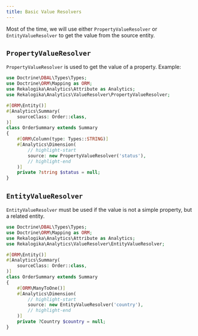 ```yaml
---
title: Basic Value Resolvers
---
```


Most of the time, we will use either `PropertyValueResolver` or
`EntityValueResolver` to get the value from the source entity.

## `PropertyValueResolver`

`PropertyValueResolver` is used to get the value of a property. Example:

```php
use Doctrine\DBAL\Types\Types;
use Doctrine\ORM\Mapping as ORM;
use Rekalogika\Analytics\Attribute as Analytics;
use Rekalogika\Analytics\ValueResolver\PropertyValueResolver;

#[ORM\Entity()]
#[Analytics\Summary(
    sourceClass: Order::class,
)]
class OrderSummary extends Summary
{
    #[ORM\Column(type: Types::STRING)]
    #[Analytics\Dimension(
        // highlight-start
        source: new PropertyValueResolver('status'),
        // highlight-end
    )]
    private ?string $status = null;
}
```

## `EntityValueResolver`

`EntityValueResolver` must be used if the value is not a simple property, but a
related entity.

```php
use Doctrine\DBAL\Types\Types;
use Doctrine\ORM\Mapping as ORM;
use Rekalogika\Analytics\Attribute as Analytics;
use Rekalogika\Analytics\ValueResolver\EntityValueResolver;

#[ORM\Entity()]
#[Analytics\Summary(
    sourceClass: Order::class,
)]
class OrderSummary extends Summary
{
    #[ORM\ManyToOne()]
    #[Analytics\Dimension(
        // highlight-start
        source: new EntityValueResolver('country'),
        // highlight-end
    )]
    private ?Country $country = null;
}
```
